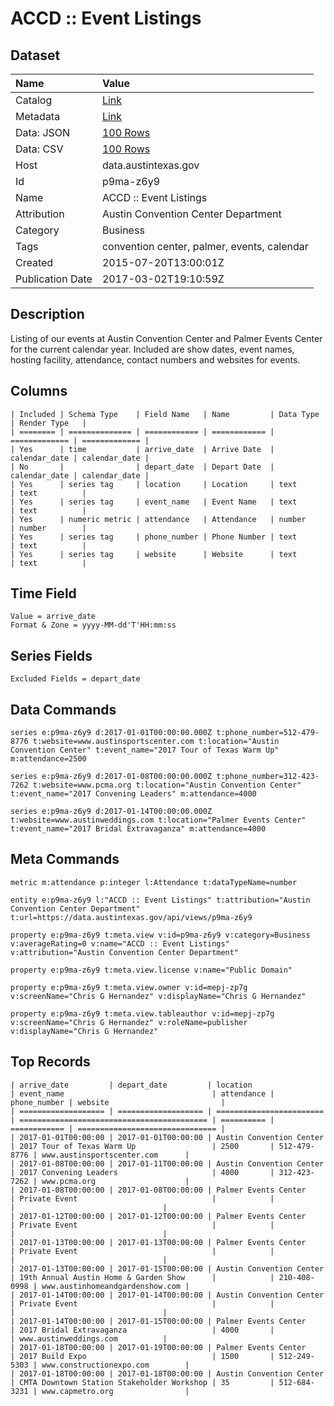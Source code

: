 # ACCD :: Event Listings

## Dataset

| Name | Value |
| :--- | :---- |
| Catalog | [Link](https://catalog.data.gov/dataset/accd-event-listings-current-calendar-year) |
| Metadata | [Link](https://data.austintexas.gov/api/views/p9ma-z6y9) |
| Data: JSON | [100 Rows](https://data.austintexas.gov/api/views/p9ma-z6y9/rows.json?max_rows=100) |
| Data: CSV | [100 Rows](https://data.austintexas.gov/api/views/p9ma-z6y9/rows.csv?max_rows=100) |
| Host | data.austintexas.gov |
| Id | p9ma-z6y9 |
| Name | ACCD :: Event Listings |
| Attribution | Austin Convention Center Department |
| Category | Business |
| Tags | convention center, palmer, events, calendar |
| Created | 2015-07-20T13:00:01Z |
| Publication Date | 2017-03-02T19:10:59Z |

## Description

Listing of our events at Austin Convention Center and Palmer Events Center for the current calendar year. Included are show dates, event names, hosting facility, attendance, contact numbers and websites for events.

## Columns

```ls
| Included | Schema Type    | Field Name   | Name         | Data Type     | Render Type   |
| ======== | ============== | ============ | ============ | ============= | ============= |
| Yes      | time           | arrive_date  | Arrive Date  | calendar_date | calendar_date |
| No       |                | depart_date  | Depart Date  | calendar_date | calendar_date |
| Yes      | series tag     | location     | Location     | text          | text          |
| Yes      | series tag     | event_name   | Event Name   | text          | text          |
| Yes      | numeric metric | attendance   | Attendance   | number        | number        |
| Yes      | series tag     | phone_number | Phone Number | text          | text          |
| Yes      | series tag     | website      | Website      | text          | text          |
```

## Time Field

```ls
Value = arrive_date
Format & Zone = yyyy-MM-dd'T'HH:mm:ss
```

## Series Fields

```ls
Excluded Fields = depart_date
```

## Data Commands

```ls
series e:p9ma-z6y9 d:2017-01-01T00:00:00.000Z t:phone_number=512-479-8776 t:website=www.austinsportscenter.com t:location="Austin Convention Center" t:event_name="2017 Tour of Texas Warm Up" m:attendance=2500

series e:p9ma-z6y9 d:2017-01-08T00:00:00.000Z t:phone_number=312-423-7262 t:website=www.pcma.org t:location="Austin Convention Center" t:event_name="2017 Convening Leaders" m:attendance=4000

series e:p9ma-z6y9 d:2017-01-14T00:00:00.000Z t:website=www.austinweddings.com t:location="Palmer Events Center" t:event_name="2017 Bridal Extravaganza" m:attendance=4000
```

## Meta Commands

```ls
metric m:attendance p:integer l:Attendance t:dataTypeName=number

entity e:p9ma-z6y9 l:"ACCD :: Event Listings" t:attribution="Austin Convention Center Department" t:url=https://data.austintexas.gov/api/views/p9ma-z6y9

property e:p9ma-z6y9 t:meta.view v:id=p9ma-z6y9 v:category=Business v:averageRating=0 v:name="ACCD :: Event Listings" v:attribution="Austin Convention Center Department"

property e:p9ma-z6y9 t:meta.view.license v:name="Public Domain"

property e:p9ma-z6y9 t:meta.view.owner v:id=mepj-zp7g v:screenName="Chris G Hernandez" v:displayName="Chris G Hernandez"

property e:p9ma-z6y9 t:meta.view.tableauthor v:id=mepj-zp7g v:screenName="Chris G Hernandez" v:roleName=publisher v:displayName="Chris G Hernandez"
```

## Top Records

```ls
| arrive_date         | depart_date         | location                 | event_name                                 | attendance | phone_number | website                         | 
| =================== | =================== | ======================== | ========================================== | ========== | ============ | =============================== | 
| 2017-01-01T00:00:00 | 2017-01-01T00:00:00 | Austin Convention Center | 2017 Tour of Texas Warm Up                 | 2500       | 512-479-8776 | www.austinsportscenter.com      | 
| 2017-01-08T00:00:00 | 2017-01-11T00:00:00 | Austin Convention Center | 2017 Convening Leaders                     | 4000       | 312-423-7262 | www.pcma.org                    | 
| 2017-01-08T00:00:00 | 2017-01-08T00:00:00 | Palmer Events Center     | Private Event                              |            |              |                                 | 
| 2017-01-12T00:00:00 | 2017-01-12T00:00:00 | Palmer Events Center     | Private Event                              |            |              |                                 | 
| 2017-01-13T00:00:00 | 2017-01-13T00:00:00 | Palmer Events Center     | Private Event                              |            |              |                                 | 
| 2017-01-13T00:00:00 | 2017-01-15T00:00:00 | Austin Convention Center | 19th Annual Austin Home & Garden Show      |            | 210-408-0998 | www.austinhomeandgardenshow.com | 
| 2017-01-14T00:00:00 | 2017-01-14T00:00:00 | Austin Convention Center | Private Event                              |            |              |                                 | 
| 2017-01-14T00:00:00 | 2017-01-15T00:00:00 | Palmer Events Center     | 2017 Bridal Extravaganza                   | 4000       |              | www.austinweddings.com          | 
| 2017-01-18T00:00:00 | 2017-01-19T00:00:00 | Palmer Events Center     | 2017 Build Expo                            | 1500       | 512-249-5303 | www.constructionexpo.com        | 
| 2017-01-18T00:00:00 | 2017-01-18T00:00:00 | Austin Convention Center | CMTA Downtown Station Stakeholder Workshop | 35         | 512-684-3231 | www.capmetro.org                | 
```